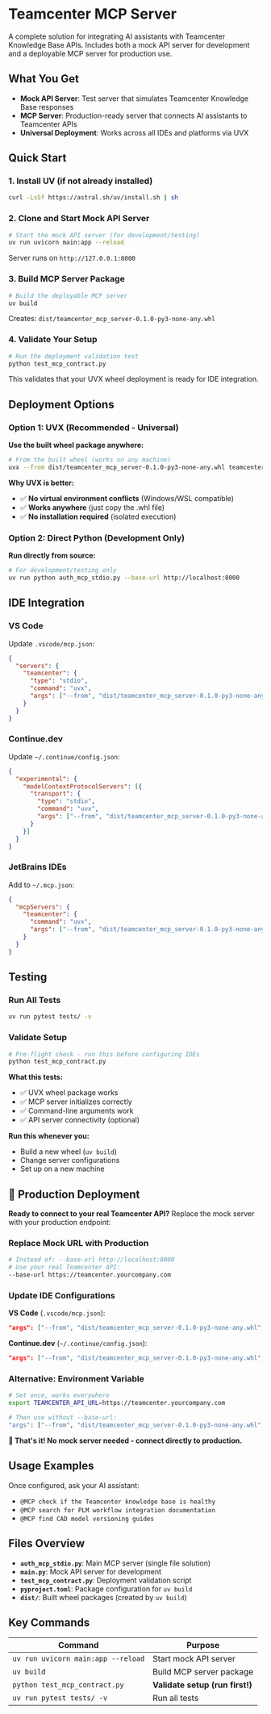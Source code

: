 # Teamcenter MCP Server

A complete solution for integrating AI assistants with Teamcenter Knowledge Base APIs. Includes both a mock API server for development and a deployable MCP server for production use.

## What You Get

- **Mock API Server**: Test server that simulates Teamcenter Knowledge Base responses
- **MCP Server**: Production-ready server that connects AI assistants to Teamcenter APIs
- **Universal Deployment**: Works across all IDEs and platforms via UVX

## Quick Start

### 1. Install UV (if not already installed)
```bash
curl -LsSf https://astral.sh/uv/install.sh | sh
```

### 2. Clone and Start Mock API Server
```bash
# Start the mock API server (for development/testing)
uv run uvicorn main:app --reload
```
Server runs on `http://127.0.0.1:8000`

### 3. Build MCP Server Package
```bash
# Build the deployable MCP server
uv build
```
Creates: `dist/teamcenter_mcp_server-0.1.0-py3-none-any.whl`

### 4. Validate Your Setup
```bash
# Run the deployment validation test
python test_mcp_contract.py
```
This validates that your UVX wheel deployment is ready for IDE integration.

## Deployment Options

### Option 1: UVX (Recommended - Universal)

**Use the built wheel package anywhere:**
```bash
# From the built wheel (works on any machine)
uvx --from dist/teamcenter_mcp_server-0.1.0-py3-none-any.whl teamcenter-mcp-server --base-url http://localhost:8000
```

**Why UVX is better:**
- ✅ **No virtual environment conflicts** (Windows/WSL compatible)
- ✅ **Works anywhere** (just copy the .whl file)
- ✅ **No installation required** (isolated execution)

### Option 2: Direct Python (Development Only)

**Run directly from source:**
```bash
# For development/testing only
uv run python auth_mcp_stdio.py --base-url http://localhost:8000
```

## IDE Integration

### VS Code
Update `.vscode/mcp.json`:
```json
{
  "servers": {
    "teamcenter": {
      "type": "stdio",
      "command": "uvx",
      "args": ["--from", "dist/teamcenter_mcp_server-0.1.0-py3-none-any.whl", "teamcenter-mcp-server", "--base-url", "http://localhost:8000"]
    }
  }
}
```

### Continue.dev
Update `~/.continue/config.json`:
```json
{
  "experimental": {
    "modelContextProtocolServers": [{
      "transport": {
        "type": "stdio",
        "command": "uvx",
        "args": ["--from", "dist/teamcenter_mcp_server-0.1.0-py3-none-any.whl", "teamcenter-mcp-server", "--base-url", "http://localhost:8000"]
      }
    }]
  }
}
```

### JetBrains IDEs
Add to `~/.mcp.json`:
```json
{
  "mcpServers": {
    "teamcenter": {
      "command": "uvx",
      "args": ["--from", "dist/teamcenter_mcp_server-0.1.0-py3-none-any.whl", "teamcenter-mcp-server", "--base-url", "http://localhost:8000"]
    }
  }
}
```

## Testing

### Run All Tests
```bash
uv run pytest tests/ -v
```

### Validate Setup
```bash
# Pre-flight check - run this before configuring IDEs
python test_mcp_contract.py
```

**What this tests:**
- ✅ UVX wheel package works
- ✅ MCP server initializes correctly
- ✅ Command-line arguments work
- ✅ API server connectivity (optional)

**Run this whenever you:**
- Build a new wheel (`uv build`)
- Change server configurations
- Set up on a new machine

## 🚀 Production Deployment

**Ready to connect to your real Teamcenter API?** Replace the mock server with your production endpoint:

### Replace Mock URL with Production
```bash
# Instead of: --base-url http://localhost:8000
# Use your real Teamcenter API:
--base-url https://teamcenter.yourcompany.com
```

### Update IDE Configurations
**VS Code** (`.vscode/mcp.json`):
```json
"args": ["--from", "dist/teamcenter_mcp_server-0.1.0-py3-none-any.whl", "teamcenter-mcp-server", "--base-url", "https://teamcenter.yourcompany.com"]
```

**Continue.dev** (`~/.continue/config.json`):
```json
"args": ["--from", "dist/teamcenter_mcp_server-0.1.0-py3-none-any.whl", "teamcenter-mcp-server", "--base-url", "https://teamcenter.yourcompany.com"]
```

### Alternative: Environment Variable
```bash
# Set once, works everywhere
export TEAMCENTER_API_URL=https://teamcenter.yourcompany.com

# Then use without --base-url:
"args": ["--from", "dist/teamcenter_mcp_server-0.1.0-py3-none-any.whl", "teamcenter-mcp-server"]
```

**🎯 That's it! No mock server needed - connect directly to production.**

## Usage Examples

Once configured, ask your AI assistant:

- `@MCP check if the Teamcenter knowledge base is healthy`
- `@MCP search for PLM workflow integration documentation`
- `@MCP find CAD model versioning guides`

## Files Overview

- **`auth_mcp_stdio.py`**: Main MCP server (single file solution)
- **`main.py`**: Mock API server for development
- **`test_mcp_contract.py`**: Deployment validation script
- **`pyproject.toml`**: Package configuration for `uv build`
- **`dist/`**: Built wheel packages (created by `uv build`)

## Key Commands

| Command | Purpose |
|---------|---------|
| `uv run uvicorn main:app --reload` | Start mock API server |
| `uv build` | Build MCP server package |
| `python test_mcp_contract.py` | **Validate setup (run first!)** |
| `uv run pytest tests/ -v` | Run all tests |
